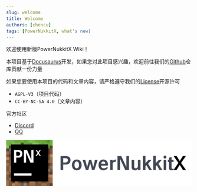 ```yaml
---
slug: welcome
title: Welcome
authors: [chencu]
tags: [PowerNukkitX, what's new]
---
```


欢迎使用新版PowerNukkitX Wiki！

本项目基于[Docusaurus](https://docusaurus.io)开发，如果您对此项目感兴趣，欢迎前往我们的[Github](https://github.com/PowerNukkitX/PNX-Wiki)仓库贡献一份力量

如果您要使用本项目的代码和文章内容，请严格遵守我们的[License](https://github.com/PowerNukkitX/PNX-Wiki/blob/master/LICENSE)开源许可

- `AGPL-V3`（项目代码）
- `CC-BY-NC-SA 4.0`（文章内容）

官方社区

- [Discord](https://discord.gg/BcPhZCVJHJ)
- [QQ](https://jq.qq.com/?_wv=1027&k=6rm3gbUI)

![PNX-BANNER](./PNX_BANNER.png)